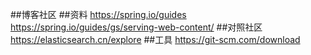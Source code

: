 ##博客社区
##资料
https://spring.io/guides
https://spring.io/guides/gs/serving-web-content/
##对照社区
https://elasticsearch.cn/explore
##工具
https://git-scm.com/download